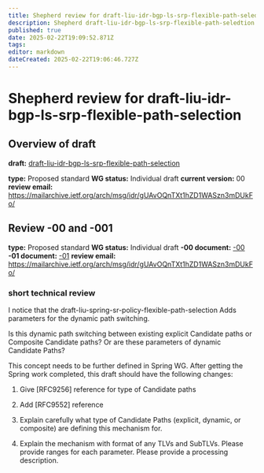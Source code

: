 ```yaml
---
title: Shepherd review for draft-liu-idr-bgp-ls-srp-flexible-path-seledtion 
description: Shepherd draft-liu-idr-bgp-ls-srp-flexible-path-seledtion 
published: true
date: 2025-02-22T19:09:52.871Z
tags: 
editor: markdown
dateCreated: 2025-02-22T19:06:46.727Z
---
```


# Shepherd review for draft-liu-idr-bgp-ls-srp-flexible-path-selection 

## Overview of draft

**draft:** [draft-liu-idr-bgp-ls-srp-flexible-path-selection](https://datatracker.ietf.org/doc/draft-liu-idr-bgp-ls-srp-flexible-path-selection)

**type:** Proposed standard 
**WG status:** Individual draft 
**current version:** 00 
**review email:** https://mailarchive.ietf.org/arch/msg/idr/gUAvOQnTXt1hZD1WASzn3mDUkFo/


## Review -00 and -001 
**type:** Proposed standard 
**WG status:** Individual draft 
**-00 document:** [-00](https://datatracker.ietf.org/doc/html/draft-liu-idr-bgp-ls-srp-flexible-path-selection-00)
**-01 document:** [-01](https://datatracker.ietf.org/doc/html/draft-liu-idr-bgp-ls-srp-flexible-path-selection-01)
**review email:** https://mailarchive.ietf.org/arch/msg/idr/gUAvOQnTXt1hZD1WASzn3mDUkFo/

### short technical review 

I notice that the draft-liu-spring-sr-policy-flexible-path-selection
Adds parameters for the dynamic path switching.

Is this dynamic path switching between existing explicit Candidate paths or
Composite Candidate paths?  Or are these parameters of dynamic Candidate Paths?

This concept needs to be further defined in Spring WG. After getting the
Spring work completed, this draft should have the following changes:

  1.  Give [RFC9256] reference for type of Candidate paths
  2.  Add [RFC9552] reference
  3.  Explain carefully what type of Candidate Paths (explicit, dynamic, or composite) are defining this mechanism for. 
  
  4.  Explain the mechanism with format of any TLVs and SubTLVs.  Please provide ranges for each parameter.  Please provide a processing description. 

